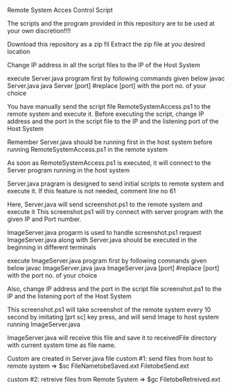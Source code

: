 Remote System Acces Control Script

The scripts and the program provided in this repository are to be used at your own discretion!!!!


Download this repository as a zip fil
Extract the zip file at you desired location

Change IP address in all the script files to the IP of the Host System

execute Server.java program first by following commands given below
javac Server.java
java Server [port]
#replace [port] with the port no. of your choice


You have manually send the script file RemoteSystemAccess.ps1 to the remote system and execute it.
Before executing the script, change IP address and the port in the script file to the IP and the listening port of the Host System

Remember Server.java should be running first in the host system before running RemoteSystemAccess.ps1 in the remote system

As soon as RemoteSystemAccess.ps1 is executed, it will connect to the Server program running in the host system

Server.java pragram is designed to send initial scripts to remote system and execute it.
If this feature is not needed, comment line no 61

Here, Server.java will send screenshot.ps1 to the remote system and execute it
This screenshot.ps1 will try connect with server program with the given IP and Port number.

ImageServer.java progarm is used to handle screenshot.ps1 request
ImageServer.java along with Server.java should be executed in the beginning in different terminals

execute ImageServer.java program first by following commands given below
javac ImageServer.java
java ImageServer.java [port]
#replace [port] with the port no. of your choice

Also, change IP address and the port in the script file screenshot.ps1 to the IP and the listening port of the Host System

This screenshot.ps1 will take screenshot of the remote system every 10 second by imitating [prt sc] key press,
and will send Image to host system running ImageServer.java

ImageServer.java will receive this file and save it to receivedFile directory with current system time as file name.

Custom are created in Server.java file
custom #1: send files from host to remote system
=>  $sc FileNametobeSaved.ext FiletobeSend.ext

custom #2: retreive files from Remote System
=>  $gc FiletobeRetreived.ext
